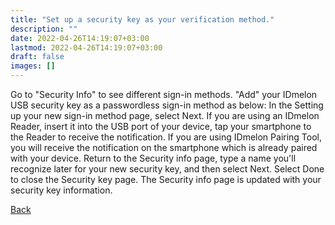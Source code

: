 ```yaml
---
title: "Set up a security key as your verification method."
description: ""
date: 2022-04-26T14:19:07+03:00
lastmod: 2022-04-26T14:19:07+03:00
draft: false
images: []
---
```


<p>Go to "Security Info" to see different sign-in methods. "Add" your IDmelon USB security key as a passwordless sign-in method as below:
In the Setting up your new sign-in method page, select Next.
If you are using an IDmelon Reader, insert it into the USB port of your device, tap your smartphone to the Reader to receive the notification.
If you are using IDmelon Pairing Tool, you will receive the notification on the smartphone which is already paired with your device.
Return to the Security info page, type a name you'll recognize later for your new security key, and then select Next.
Select Done to close the Security key page. The Security info page is updated with your security key information.</p>

<a id="back" role="button" class="btn btn-primary btn-lg d-block mb-3" href="http://docs.idmelon.com/pages/whichplatform/index.html">Back</a>

<style>

@media (max-width: 480px) {.navbar, .footer { display: none; }}
h1{
    color : #4395ec;
}
</style>
